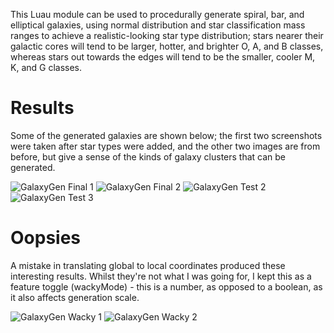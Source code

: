 This Luau module can be used to procedurally generate spiral, bar, and elliptical galaxies, using normal distribution and star classification mass ranges to achieve a realistic-looking star type distribution; stars nearer their galactic cores will tend to be larger, hotter, and brighter O, A, and B classes, whereas stars out towards the edges will tend to be the smaller, cooler M, K, and G classes.

# Results
Some of the generated galaxies are shown below; the first two screenshots were taken after star types were added, and the other two images are from before, but give a sense of the kinds of galaxy clusters that can be generated.

![GalaxyGen Final 1](https://github.com/user-attachments/assets/13de102b-d411-47f1-b39e-b577adca7351)
![GalaxyGen Final 2](https://github.com/user-attachments/assets/85d9ca5a-40a5-4ea4-bfc5-36654b05dcae)
![GalaxyGen Test 2](https://github.com/user-attachments/assets/9d442d8d-2c16-41dc-bd04-a1c9a91179d5)
![GalaxyGen Test 3](https://github.com/user-attachments/assets/c845e89e-e9ee-4197-8cf1-dd8dea2eb31e)

# Oopsies
A mistake in translating global to local coordinates produced these interesting results. Whilst they're not what I was going for, I kept this as a feature toggle (wackyMode) - this is a number, as opposed to a boolean, as it also affects generation scale.

![GalaxyGen Wacky 1](https://github.com/user-attachments/assets/645e46a5-0369-421a-b4c0-a1dad017b09e)
![GalaxyGen Wacky 2](https://github.com/user-attachments/assets/04b37e93-459d-4a81-aabb-8fec4045026f)
